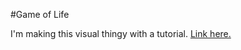 #Game of Life

I'm making this visual thingy with a tutorial. [Link here.](https://robertheaton.com/2018/07/20/project-2-game-of-life/)
